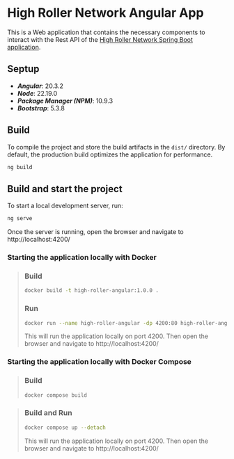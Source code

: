 # High Roller Network Angular App

This is a Web application that contains the necessary components to interact with the Rest API of the [High Roller Network Spring Boot application](https://github.com/rauljvr/applications/tree/main/roller-network). 

## Septup

* ***Angular***: 20.3.2
* ***Node***: 22.19.0
* ***Package Manager (NPM)***: 10.9.3
* ***Bootstrap***: 5.3.8

## Build

To compile the project and store the build artifacts in the `dist/` directory. By default, the production build optimizes the application for performance.

```bash
ng build
```

## Build and start the project

To start a local development server, run:

```bash
ng serve
```

Once the server is running, open the browser and navigate to http://localhost:4200/

### Starting the application locally with Docker

> ### Build
>```bash
>docker build -t high-roller-angular:1.0.0 .
>```
> ### Run
>```bash
>docker run --name high-roller-angular -dp 4200:80 high-roller-angular:1.0.0
>```
> This will run the application locally on port 4200. Then open the browser and navigate to http://localhost:4200/

### Starting the application locally with Docker Compose

> ### Build
>```bash
>docker compose build
>```

> ### Build and Run
>```bash
>docker compose up --detach
>```
> This will run the application locally on port 4200. Then open the browser and navigate to http://localhost:4200/
